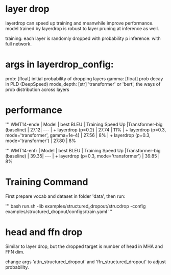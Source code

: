 # layer drop

layerdrop can speed up training and meanwhile improve performance.
model trained by layerdrop is robust to layer pruning at inference as well.

training: each layer is randomly dropped with probability p
inference: with full network.

# args in layerdrop_config:
prob: [float] initial probability of dropping layers
gamma: [float] prob decay in PLD (DeepSpeed)
mode_depth: [str] 'transformer' or 'bert', the ways of prob distribution across layers

# performance 

''' WMT14-ende
| Model | best BLEU | Training Speed Up
|Transformer-big (baseline) | 27.12| ---
| + layerdrop (p=0.2) | 27.74 | 11%
| + layerdrop (p=0.3, mode='transformer', gamma=1e-4) | 27.56 | 8%
| + layerdrop (p=0.3, mode='transformer') | 27.80 | 8%

''' WMT14-enfr
| Model | best BLEU | Training Speed Up
|Transformer-big (baseline) | 39.35| ---
| + layerdrop (p=0.3, mode='transformer') | 39.85 | 8%

# Training Command

First prepare vocab and dataset in folder 'data', then run:

'''
bash run.sh -lib examples/structured_dropout/strucdrop -config examples/structured_dropout/configs/train.yaml
'''

# head and ffn drop

Similar to layer drop, but the dropped target is number of head in MHA and FFN dim.

change args ‘attn_structured_dropout’ and ‘ffn_structured_dropout’ to adjust probability.
